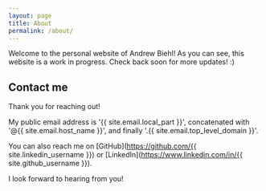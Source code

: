 ```yaml
---
layout: page
title: About
permalink: /about/
---
```


<script src="/assets/js/render-email.js" defer></script>

Welcome to the personal website of Andrew Biehl! As you can see, this website is a work
in progress. Check back soon for more updates! :)

## Contact me

Thank you for reaching out!

My public email address is <span id="email-info-id">'{{ site.email.local_part }}',
concatenated with '@{{ site.email.host_name }}', and finally
'.{{ site.email.top_level_domain }}'</span>.

You can also reach me on
[GitHub](https://github.com/{{ site.linkedin_username }}) or
[LinkedIn](https://www.linkedin.com/in/{{ site.github_username }}).

I look forward to hearing from you!

